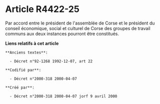 # Article R4422-25

Par accord entre le président de l'assemblée de Corse et le président du conseil économique, social et culturel de Corse des
groupes de travail communs aux deux instances pourront être constitués.

**Liens relatifs à cet article**

	**Anciens textes**:

	  - Décret n°92-1268 1992-12-07, art 22

	**Codifié par**:

	  - Décret n°2000-318 2000-04-07

	**Créé par**:

	  - Décret n°2000-318 2000-04-07 jorf 9 avril 2000
